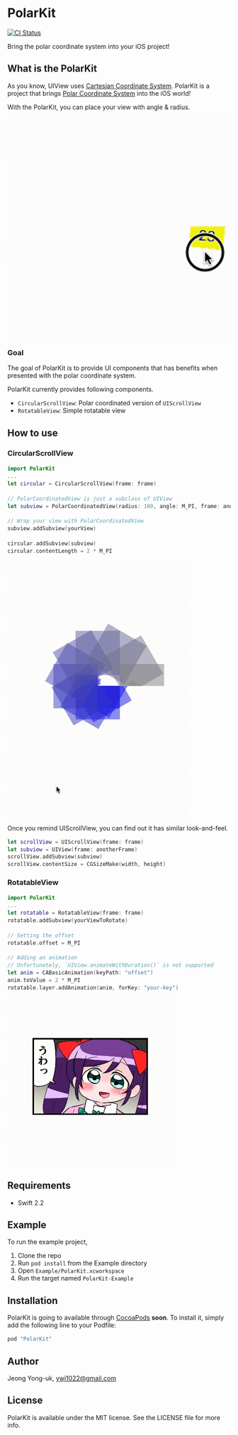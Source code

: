 # PolarKit

[![CI Status](https://travis-ci.org/alldne/PolarKit.svg?branch=master)](https://travis-ci.org/alldne/PolarKit)

Bring the polar coordinate system into your iOS project!

## What is the PolarKit
As you know, UIView uses [Cartesian Coordinate System](https://en.wikipedia.org/wiki/Cartesian_coordinate_system).
PolarKit is a project that brings [Polar Coordinate System](https://en.wikipedia.org/wiki/Polar_coordinate_system) into the iOS world!

With the PolarKit, you can place your view with angle & radius.

![CircularScrollView](Screenshots/CircularScrollView.gif)

### Goal
The goal of PolarKit is to provide UI components that has benefits when presented with the polar coordinate system.

PolarKit currently provides following components.
- `CircularScrollView`: Polar coordinated version of `UIScrollView`
- `RotatableView`: Simple rotatable view

## How to use
### CircularScrollView
```swift
import PolarKit
...
let circular = CircularScrollView(frame: frame)

// PolarCoordinatedView is just a subclass of UIView
let subview = PolarCoordinatedView(radius: 100, angle: M_PI, frame: anotherFrame)

// Wrap your view with PolarCoordinatedView
subview.addSubview(yourView)

circular.addSubview(subview)
circular.contentLength = 2 * M_PI
```
![CircularScrollView2](Screenshots/CircularScrollView2.gif)

Once you remind UIScrollView, you can find out it has similar look-and-feel.

```swift
let scrollView = UIScrollView(frame: frame)
let subview = UIView(frame: anotherFrame)
scrollView.addSubview(subview)
scrollView.contentSize = CGSizeMake(width, height)
```

### RotatableView
```swift
import PolarKit
...
let rotatable = RotatableView(frame: frame)
rotatable.addSubview(yourViewToRotate)

// Setting the offset
rotatable.offset = M_PI

// Adding an animation
// Unfortunately, `UIView.animateWithDuration()` is not supported
let anim = CABasicAnimation(keyPath: "offset")
anim.toValue = 2 * M_PI
rotatable.layer.addAnimation(anim, forKey: "your-key")
```

![RotatableView](Screenshots/RotatableView.gif)

## Requirements

- Swift 2.2

## Example

To run the example project,
1. Clone the repo
1. Run `pod install` from the Example directory
1. Open `Example/PolarKit.xcworkspace`
1. Run the target named `PolarKit-Example`

## Installation

PolarKit is going to available through [CocoaPods](http://cocoapods.org) **soon**. To install
it, simply add the following line to your Podfile:

```ruby
pod "PolarKit"
```

## Author

Jeong Yong-uk, ywj1022@gmail.com

## License

PolarKit is available under the MIT license. See the LICENSE file for more info.

